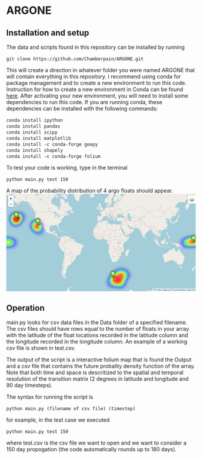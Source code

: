# ARGONE

## Installation and setup
The data and scripts found in this repository can be installed by running
```
git clone https://github.com/Chamberpain/ARGONE.git
```
This will create a direction in whatever folder you were named ARGONE that will contain everything in this repository. I recommend using conda for package management and to create a new environment to run this code. Instruction for how to create a new environment in Conda can be found [here](https://conda.io/projects/conda/en/latest/user-guide/tasks/manage-environments.html#creating-an-environment-with-commands). After activating your new environment, you will need to install some dependencies to run this code. If you are running conda, these dependencies can be installed with the following commands: 
```
conda install ipython 
conda install pandas
conda install scipy   
conda install matplotlib
conda install -c conda-forge geopy
conda install shapely
conda install -c conda-forge folium
```
To test your code is working, type in the terminal 
```
python main.py test 150
```
A map of the probability distribution of 4 argo floats should appear. 
![plot](./test_screenshot.png)
## Operation
main.py looks for csv data files in the Data folder of a specified filename. The csv files should have rows equal to the number of floats in your array with the latitude of the float locations recorded in the latitude column and the longitude recorded in the longitude column. An example of a working csv file is shown in test.csv.

The output of the script is a interactive folium map that is found the Output and a csv file that contains the future probality density function of the array. Note that both time and space is descritized to the spatial and temporal resolution of the transition matrix (2 degrees in latitude and longitude and 90 day timesteps). 

The syntax for running the script is 
```
python main.py (filename of csv file) (timestep)
```
for example, in the test case we executed
```
python main.py test 150
``` 
where test.csv is the csv file we want to open and we want to consider a 150 day propogation (the code automatically rounds up to 180 days).
